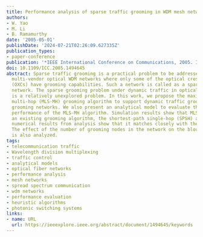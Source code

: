```yaml
---
title: Performance analysis of sparse traffic grooming in WDM mesh networks
authors:
- W. Yao
- M. Li
- B. Ramamurthy
date: '2005-05-01'
publishDate: '2024-07-21T02:26:09.627335Z'
publication_types:
- paper-conference
publication: '*IEEE International Conference on Communications, 2005. ICC 2005. 2005*'
doi: 10.1109/ICC.2005.1494645
abstract: Sparse traffic grooming is a practical problem to be addressed in heterogeneous
  multi-vendor optical WDM networks where only some of the optical cross-connects
  (OXCs) have grooming capabilities. Such a network is called as a sparse grooming
  network. The sparse grooming problem under dynamic traffic in optical WDM mesh networks
  is a relatively unexplored problem. In this work, we propose the maximize-lightpath-sharing
  multi-hop (MLS-MH) grooming algorithm to support dynamic traffic grooming in sparse
  grooming networks. We also present an analytical model to evaluate the blocking
  performance of the MLS-MH algorithm. Simulation results show that MLS-MH outperforms
  an existing grooming algorithm, the shortest-path single-hop (SPSH) algorithm. The
  numerical results from analysis show that it matches closely with the simulation.
  The effect of the number of grooming nodes in the network on the blocking performance
  is also analyzed.
tags:
- telecommunication traffic
- Wavelength division multiplexing
- traffic control
- analytical models
- optical fiber networks
- performance analysis
- mesh networks
- spread spectrum communication
- wdm networks
- performance evaluation
- heuristic algorithms
- photonic switching systems
links:
- name: URL
  url: https://ieeexplore.ieee.org/abstract/document/1494645/keywords
---
```

